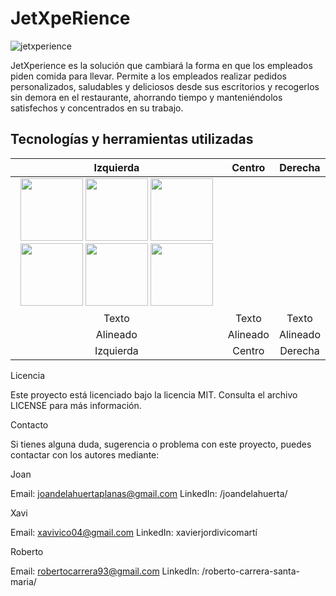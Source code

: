# JetXpeRience

![jetxperience](https://github.com/xaco04/team6-fe-gc-proyecto-final-angular-08-2023/assets/24571167/b36bdb1a-3268-4534-b96a-f4e0a46fc2a8)

JetXperience es la solución que cambiará la forma en que los empleados piden comida para llevar. 
Permite a los empleados realizar pedidos personalizados, saludables y deliciosos desde sus escritorios y recogerlos sin demora en el restaurante, ahorrando tiempo y manteniéndolos satisfechos y concentrados en su trabajo.

## Tecnologías y herramientas utilizadas

|     Izquierda     |     Centro       |     Derecha      |
|:-----------------:|:----------------:|:----------------:|
| <img src="https://github.com/xaco04/team6-fe-gc-proyecto-final-angular-08-2023/assets/93447803/cdfc913d-f1cf-457e-be9c-06e14cedf758" width="100" height="100"> <img src="https://github.com/xaco04/team6-fe-gc-proyecto-final-angular-08-2023/assets/93447803/461d9235-b067-442e-a1ba-99fe3c352eaf" width="100" height="100"> <img src="https://github.com/xaco04/team6-fe-gc-proyecto-final-angular-08-2023/assets/93447803/69ab8048-296e-49d2-b449-658413d63d94" width="100" height="100">  <img src="https://github.com/xaco04/team6-fe-gc-proyecto-final-angular-08-2023/assets/93447803/ae241788-60df-449a-9e79-706bf223f70e" width="100" height="100"> <img src="https://github.com/xaco04/team6-fe-gc-proyecto-final-angular-08-2023/assets/93447803/ae241788-60df-449a-9e79-706bf223f70e" width="100" height="100"> <img src="https://github.com/xaco04/team6-fe-gc-proyecto-final-angular-08-2023/assets/93447803/3f52d9ad-1bd6-4125-a23c-01547939669c" width="100" height="100"> |
|     Texto         |      Texto       |      Texto       |
|    Alineado       |     Alineado     |     Alineado     |
|    Izquierda      |      Centro      |     Derecha      |






Licencia

Este proyecto está licenciado bajo la licencia MIT. Consulta el archivo LICENSE para más información.

Contacto

Si tienes alguna duda, sugerencia o problema con este proyecto, puedes contactar con los autores mediante:

Joan

Email: joandelahuertaplanas@gmail.com
LinkedIn: /joandelahuerta/

Xavi

Email: xavivico04@gmail.com
LinkedIn: xavierjordivicomartí

Roberto

Email: robertocarrera93@gmail.com
LinkedIn: /roberto-carrera-santa-maria/

